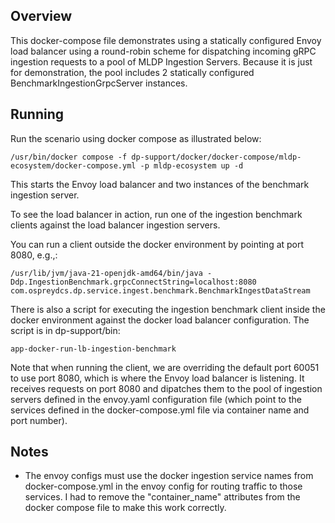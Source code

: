 ## Overview

This docker-compose file demonstrates using a statically configured Envoy load balancer using a round-robin scheme for dispatching incoming gRPC ingestion requests to a pool of MLDP Ingestion Servers.  Because it is just for demonstration, the pool includes 2 statically configured BenchmarkIngestionGrpcServer instances.

## Running

Run the scenario using docker compose as illustrated below:

```
/usr/bin/docker compose -f dp-support/docker/docker-compose/mldp-ecosystem/docker-compose.yml -p mldp-ecosystem up -d
```

This starts the Envoy load balancer and two instances of the benchmark ingestion server.

To see the load balancer in action, run one of the ingestion benchmark clients against the load balancer ingestion servers.

You can run a client outside the docker environment by pointing at port 8080, e.g.,:
```
/usr/lib/jvm/java-21-openjdk-amd64/bin/java -Ddp.IngestionBenchmark.grpcConnectString=localhost:8080 com.ospreydcs.dp.service.ingest.benchmark.BenchmarkIngestDataStream
```

There is also a script for executing the ingestion benchmark client inside the docker environment against the docker load balancer configuration.  The script is in dp-support/bin:

```
app-docker-run-lb-ingestion-benchmark
```

Note that when running the client, we are overriding the default port 60051 to use port 8080, which is where the Envoy load balancer is listening.  It receives requests on port 8080 and dipatches them to the pool of ingestion servers defined in the envoy.yaml configuration file (which point to the services defined in the docker-compose.yml file via container name and port number).

## Notes

* The envoy configs must use the docker ingestion service names from docker-compose.yml in the envoy config for routing traffic to those services.  I had to remove the "container_name" attributes from the docker compose file to make this work correctly.

